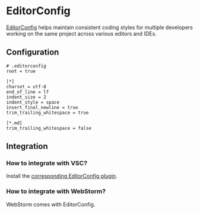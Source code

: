 # EditorConfig

[EditorConfig](https://editorconfig.org/) helps maintain consistent coding styles for multiple developers working on the same project across various editors and IDEs.

## Configuration

```shell
# .editorconfig
root = true

[*]
charset = utf-8
end_of_line = lf
indent_size = 2
indent_style = space
insert_final_newline = true
trim_trailing_whitespace = true

[*.md]
trim_trailing_whitespace = false

```

## Integration

### How to integrate with VSC?

Install the [corresponding EditorConfig plugin](https://marketplace.visualstudio.com/items?itemName=EditorConfig.EditorConfig).

### How to integrate with WebStorm?

WebStorm comes with EditorConfig.
